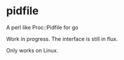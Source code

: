 pidfile
==========

A perl like Proc::Pidfile for go

Work in progress. The interface is still in flux.

Only works on Linux.

